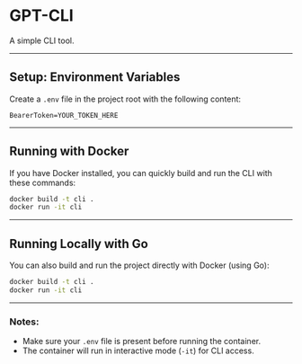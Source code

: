 # GPT-CLI

A simple CLI tool.

---

## Setup: Environment Variables

Create a `.env` file in the project root with the following content:

```env
BearerToken=YOUR_TOKEN_HERE
```

---

## Running with Docker

If you have Docker installed, you can quickly build and run the CLI with these commands:

```bash
docker build -t cli .
docker run -it cli
```

---

## Running Locally with Go

You can also build and run the project directly with Docker (using Go):

```bash
docker build -t cli .
docker run -it cli
```

---

### Notes:

* Make sure your `.env` file is present before running the container.
* The container will run in interactive mode (`-it`) for CLI access.
